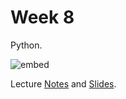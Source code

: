 # Week 8

Python.

![embed](https://www.youtube.com/embed/5aP9Bl9hcqI)

Lecture [Notes](http://docs.cs50.net/2016/fall/notes/8/week8.html) and [Slides](http://cdn.cs50.net/2016/fall/lectures/8/week8.pdf).
